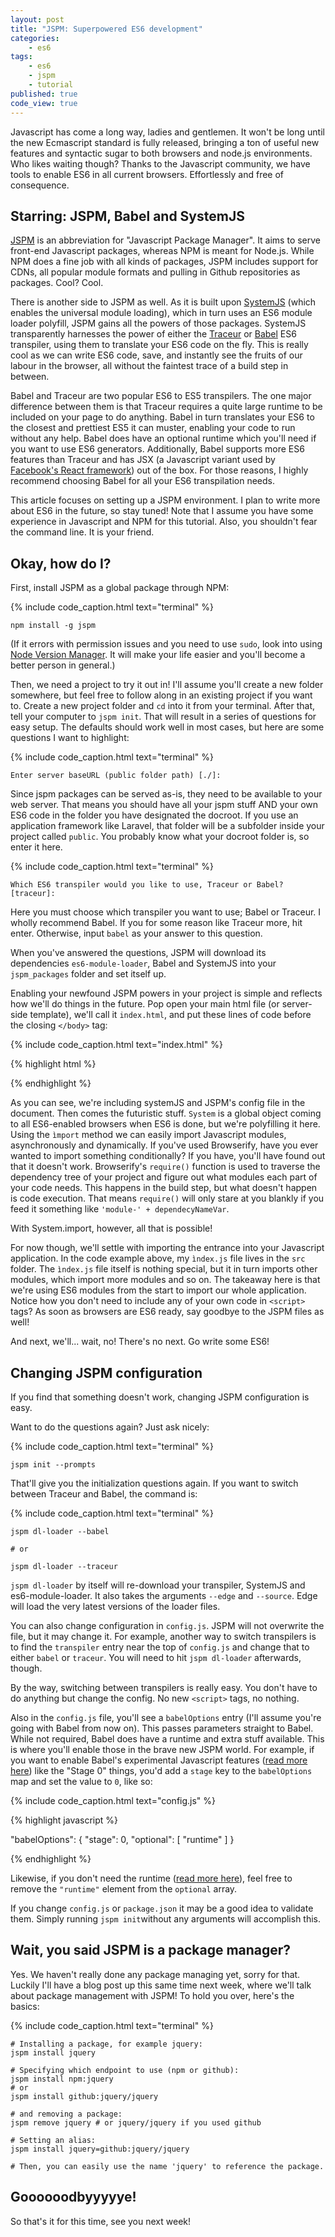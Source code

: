 ```yaml
---
layout: post
title: "JSPM: Superpowered ES6 development"
categories:
    - es6
tags:
    - es6
    - jspm
    - tutorial
published: true
code_view: true
---
```


Javascript has come a long way, ladies and gentlemen. It won't be long until the new Ecmascript standard is fully released, bringing a ton of useful new features and syntactic sugar to both browsers and node.js environments. Who likes waiting though? Thanks to the Javascript community, we have tools to enable ES6 in all current browsers. Effortlessly and free of consequence.

## Starring: JSPM, Babel and SystemJS

[JSPM](http://jspm.io/) is an abbreviation for "Javascript Package Manager". It aims to serve front-end Javascript packages, whereas NPM is meant for Node.js. While NPM does a fine job with all kinds of packages, JSPM includes support for CDNs, all popular module formats and pulling in Github repositories as packages. Cool? Cool.

There is another side to JSPM as well. As it is built upon [SystemJS](https://github.com/systemjs/systemjs) (which enables the universal module loading), which in turn uses an ES6 module loader polyfill, JSPM gains all the powers of those packages. SystemJS transparently harnesses the power of either the [Traceur](https://github.com/google/traceur-compiler) or [Babel](https://babeljs.io/) ES6 transpiler, using them to translate your ES6 code on the fly. This is really cool as we can write ES6 code, save, and instantly see the fruits of our labour in the browser, all without the faintest trace of a build step in between.

Babel and Traceur are two popular ES6 to ES5 transpilers. The one major difference between them is that Traceur requires a quite large runtime to be included on your page to do anything. Babel in turn translates your ES6 to the closest and prettiest ES5 it can muster, enabling your code to run without any help. Babel does have an optional runtime which you'll need if you want to use ES6 generators. Additionally, Babel supports more ES6 features than Traceur and has JSX (a Javascript variant used by [Facebook's React framework](https://facebook.github.io/react/)) out of the box. For those reasons, I highly recommend choosing Babel for all your ES6 transpilation needs.

This article focuses on setting up a JSPM environment. I plan to write more about ES6 in the future, so stay tuned! Note that I assume you have some experience in Javascript and NPM for this tutorial. Also, you shouldn't fear the command line. It is your friend.

## Okay, how do I?

First, install JSPM as a global package through NPM:

{% include code_caption.html text="terminal" %}

```
npm install -g jspm
```

(If it errors with permission issues and you need to use `sudo`, look into using [Node Version Manager](https://github.com/creationix/nvm). It will make your life easier and you'll become a better person in general.)

Then, we need a project to try it out in! I'll assume you'll create a new folder somewhere, but feel free to follow along in an existing project if you want to. Create a new project folder and `cd` into it from your terminal. After that, tell your computer to `jspm init`. That will result in a series of questions for easy setup. The defaults should work well in most cases, but here are some questions I want to highlight:

{% include code_caption.html text="terminal" %}

```
Enter server baseURL (public folder path) [./]:
```

Since jspm packages can be served as-is, they need to be available to your web server. That means you should have all your jspm stuff AND your own ES6 code in the folder you have designated the docroot. If you use an application framework like Laravel, that folder will be a subfolder inside your project called `public`. You probably know what your docroot folder is, so enter it here.

{% include code_caption.html text="terminal" %}

```
Which ES6 transpiler would you like to use, Traceur or Babel? [traceur]:
```

Here you must choose which transpiler you want to use; Babel or Traceur. I wholly recommend Babel. If you for some reason like Traceur more, hit enter. Otherwise, input `babel` as your answer to this question.

When you've answered the questions, JSPM will download its dependencies `es6-module-loader`, Babel and SystemJS into your `jspm_packages` folder and set itself up.

Enabling your newfound JSPM powers in your project is simple and reflects how we'll do things in the future. Pop open your main html file (or server-side template), we'll call it `index.html`, and put these lines of code before the closing `</body>` tag:

{% include code_caption.html text="index.html" %}

{% highlight html %}

<script src="jspm_packages/system.js"></script>
<script src="config.js"></script>
<script>
    System.import('src/index').catch(console.error.bind(console))
</script>

{% endhighlight %}

As you can see, we're including systemJS and JSPM's config file in the document. Then comes the futuristic stuff. `System` is a global object coming to all ES6-enabled browsers when ES6 is done, but we're polyfilling it here. Using the `ìmport` method we can easily import Javascript modules, asynchronously and dynamically. If you've used Browserify, have you ever wanted to import something conditionally? If you have, you'll have found out that it doesn't work. Browserify's `require()` function is used to traverse the dependency tree of your project and figure out what modules each part of your code needs. This happens in the build step, but what doesn't happen is code execution. That means `require()` will only stare at you blankly if you feed it something like `'module-' + dependecyNameVar`.

With System.import, however, all that is possible!

For now though, we'll settle with importing the entrance into your Javascript application. In the code example above, my `ìndex.js` file lives in the `src` folder. The `ìndex.js` file itself is nothing special, but it in turn imports other modules, which import more modules and so on. The takeaway here is that we're using ES6 modules from the start to import our whole application. Notice how you don't need to include any of your own code in `<script>` tags? As soon as browsers are ES6 ready, say goodbye to the JSPM files as well!

And next, we'll... wait, no! There's no next. Go write some ES6!

## Changing JSPM configuration

If you find that something doesn't work, changing JSPM configuration is easy.

Want to do the questions again? Just ask nicely:

{% include code_caption.html text="terminal" %}

```
jspm init --prompts
```

That'll give you the initialization questions again. If you want to switch between Traceur and Babel, the command is:

{% include code_caption.html text="terminal" %}

```
jspm dl-loader --babel

# or

jspm dl-loader --traceur
```

`jspm dl-loader` by itself will re-download your transpiler, SystemJS and es6-module-loader. It also takes the arguments `--edge` and `--source`. Edge will load the very latest versions of the loader files.

You can also change configuration in `config.js`. JSPM will not overwrite the file, but it may change it. For example, another way to switch transpilers is to find the `transpiler` entry near the top of `config.js` and change that to either `babel` or `traceur`. You will need to hit `jspm dl-loader` afterwards, though.

By the way, switching between transpilers is really easy. You don't have to do anything but change the config. No new `<script>` tags, no nothing.

Also in the `config.js` file, you'll see a `babelOptions` entry (I'll assume you're going with Babel from now on). This passes parameters straight to Babel. While not required, Babel does have a runtime and extra stuff available. This is where you'll enable those in the brave new JSPM world. For example, if you want to enable Babel's experimental Javascript features ([read more here](http://babeljs.io/docs/usage/experimental/)) like the "Stage 0" things, you'd add a `stage` key to the `babelOptions` map and set the value to `0`, like so:

{% include code_caption.html text="config.js" %}

{% highlight javascript %}

"babelOptions": {
    "stage": 0,
    "optional": [
        "runtime"
    ]
}

{% endhighlight %}

Likewise, if you don't need the runtime ([read more here](http://babeljs.io/docs/usage/runtime/)), feel free to remove the `"runtime"` element from the `optional` array.

If you change `config.js` or `package.json` it may be a good idea to validate them. Simply running `jspm init`without any arguments will accomplish this.

## Wait, you said JSPM is a package manager?

Yes. We haven't really done any package managing yet, sorry for that. Luckily I'll have a blog post up this same time next week, where we'll talk about package management with JSPM! To hold you over, here's the basics:

{% include code_caption.html text="terminal" %}

```
# Installing a package, for example jquery:
jspm install jquery

# Specifying which endpoint to use (npm or github):
jspm install npm:jquery
# or
jspm install github:jquery/jquery

# and removing a package:
jspm remove jquery # or jquery/jquery if you used github

# Setting an alias:
jspm install jquery=github:jquery/jquery

# Then, you can easily use the name 'jquery' to reference the package.
```

## Goooooodbyyyyye!

So that's it for this time, see you next week!